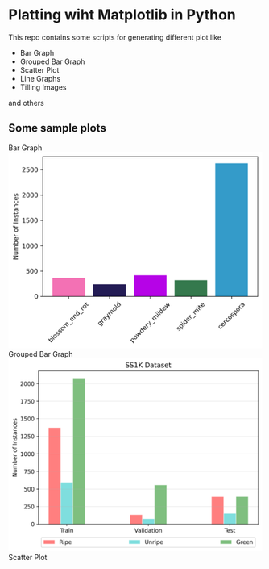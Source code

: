 # Platting wiht Matplotlib in Python

This repo contains some scripts for generating different plot like 

* Bar Graph
* Grouped Bar Graph
* Scatter Plot
* Line Graphs
* Tilling Images

and others

## Some sample plots

Bar Graph
![alt text](https://github.com/Mr-TalhaIlyas/Matplotlib-Plotting-with-Python/blob/master/screens/img.png)
Grouped Bar Graph
![alt text](https://github.com/Mr-TalhaIlyas/Matplotlib-Plotting-with-Python/blob/master/screens/img2.png)
Scatter Plot
